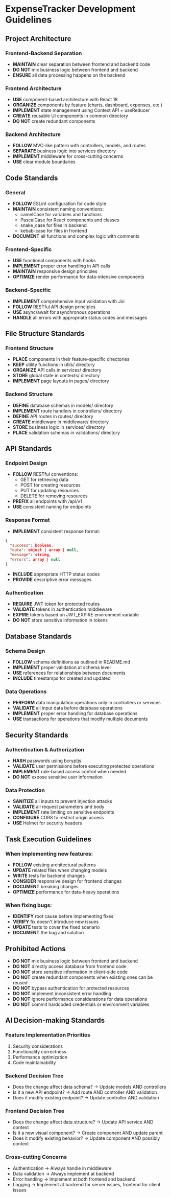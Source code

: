 # ExpenseTracker Development Guidelines

## Project Architecture

### Frontend-Backend Separation
- **MAINTAIN** clear separation between frontend and backend code
- **DO NOT** mix business logic between frontend and backend
- **ENSURE** all data processing happens on the backend

### Frontend Architecture
- **USE** component-based architecture with React 18
- **ORGANIZE** components by feature (charts, dashboard, expenses, etc.)
- **IMPLEMENT** state management using Context API + useReducer
- **CREATE** reusable UI components in common directory
- **DO NOT** create redundant components

### Backend Architecture
- **FOLLOW** MVC-like pattern with controllers, models, and routes
- **SEPARATE** business logic into services directory
- **IMPLEMENT** middleware for cross-cutting concerns
- **USE** clear module boundaries

## Code Standards

### General
- **FOLLOW** ESLint configuration for code style
- **MAINTAIN** consistent naming conventions:
  - camelCase for variables and functions
  - PascalCase for React components and classes
  - snake_case for files in backend
  - kebab-case for files in frontend
- **DOCUMENT** all functions and complex logic with comments

### Frontend-Specific
- **USE** functional components with hooks
- **IMPLEMENT** proper error handling in API calls
- **MAINTAIN** responsive design principles
- **OPTIMIZE** render performance for data-intensive components

### Backend-Specific
- **IMPLEMENT** comprehensive input validation with Joi
- **FOLLOW** RESTful API design principles
- **USE** async/await for asynchronous operations
- **HANDLE** all errors with appropriate status codes and messages

## File Structure Standards

### Frontend Structure
- **PLACE** components in their feature-specific directories
- **KEEP** utility functions in utils/ directory
- **ORGANIZE** API calls in services/ directory
- **STORE** global state in contexts/ directory
- **IMPLEMENT** page layouts in pages/ directory

### Backend Structure
- **DEFINE** database schemas in models/ directory
- **IMPLEMENT** route handlers in controllers/ directory
- **DEFINE** API routes in routes/ directory
- **CREATE** middleware in middleware/ directory
- **STORE** business logic in services/ directory
- **PLACE** validation schemas in validations/ directory

## API Standards

### Endpoint Design
- **FOLLOW** RESTful conventions:
  - GET for retrieving data
  - POST for creating resources
  - PUT for updating resources
  - DELETE for removing resources
- **PREFIX** all endpoints with /api/v1
- **USE** consistent naming for endpoints

### Response Format
- **IMPLEMENT** consistent response format:
```json
{
  "success": boolean,
  "data": object | array | null,
  "message": string,
  "errors": array | null
}
```
- **INCLUDE** appropriate HTTP status codes
- **PROVIDE** descriptive error messages

### Authentication
- **REQUIRE** JWT token for protected routes
- **VALIDATE** tokens in authentication middleware
- **EXPIRE** tokens based on JWT_EXPIRE environment variable
- **DO NOT** store sensitive information in tokens

## Database Standards

### Schema Design
- **FOLLOW** schema definitions as outlined in README.md
- **IMPLEMENT** proper validation at schema level
- **USE** references for relationships between documents
- **INCLUDE** timestamps for created and updated

### Data Operations
- **PERFORM** data manipulation operations only in controllers or services
- **VALIDATE** all input data before database operations
- **IMPLEMENT** proper error handling for database operations
- **USE** transactions for operations that modify multiple documents

## Security Standards

### Authentication & Authorization
- **HASH** passwords using bcryptjs
- **VALIDATE** user permissions before executing protected operations
- **IMPLEMENT** role-based access control when needed
- **DO NOT** expose sensitive user information

### Data Protection
- **SANITIZE** all inputs to prevent injection attacks
- **VALIDATE** all request parameters and body
- **IMPLEMENT** rate limiting on sensitive endpoints
- **CONFIGURE** CORS to restrict origin access
- **USE** Helmet for security headers

## Task Execution Guidelines

### When implementing new features:
- **FOLLOW** existing architectural patterns
- **UPDATE** related files when changing models
- **WRITE** tests for backend changes
- **CONSIDER** responsive design for frontend changes
- **DOCUMENT** breaking changes
- **OPTIMIZE** performance for data-heavy operations

### When fixing bugs:
- **IDENTIFY** root cause before implementing fixes
- **VERIFY** fix doesn't introduce new issues
- **UPDATE** tests to cover the fixed scenario
- **DOCUMENT** the bug and solution

## Prohibited Actions

- **DO NOT** mix business logic between frontend and backend
- **DO NOT** directly access database from frontend code
- **DO NOT** store sensitive information in client-side code
- **DO NOT** create redundant components when existing ones can be reused
- **DO NOT** bypass authentication for protected resources
- **DO NOT** implement inconsistent error handling
- **DO NOT** ignore performance considerations for data operations
- **DO NOT** commit hardcoded credentials or environment variables

## AI Decision-making Standards

### Feature Implementation Priorities
1. Security considerations
2. Functionality correctness
3. Performance optimization
4. Code maintainability

### Backend Decision Tree
- Does the change affect data schema? → Update models AND controllers
- Is it a new API endpoint? → Add route AND controller AND validation
- Does it modify existing endpoint? → Update controller AND validation

### Frontend Decision Tree
- Does the change affect data structure? → Update API service AND context
- Is it a new visual component? → Create component AND update parent
- Does it modify existing behavior? → Update component AND possibly context

### Cross-cutting Concerns
- Authentication → Always handle in middleware
- Data validation → Always implement at backend
- Error handling → Implement at both frontend and backend
- Logging → Implement at backend for server issues, frontend for client issues
